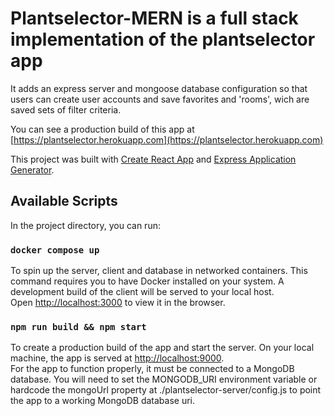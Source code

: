 # Plantselector-MERN is a full stack implementation of the plantselector app

It adds an express server and mongoose database configuration so that users can create user accounts and save favorites and 'rooms', wich are saved sets of filter criteria.

You can see a production build of this app at [https://plantselector.herokuapp.com](https://plantselector.herokuapp.com)

This project was built with [Create React App](https://github.com/facebook/create-react-app) and [Express Application Generator](http://expressjs.com/en/starter/generator.html).

## Available Scripts

In the project directory, you can run:

### `docker compose up`

To spin up the server, client and database in networked containers. This command requires you to have Docker installed on your system. A development build of the client will be served to your local host.\
Open [http://localhost:3000](http://localhost:3000) to view it in the browser.

### `npm run build && npm start`

To create a production build of the app and start the server. On your local machine, the app is served at [http://localhost:9000](http://localhost:9000).\
For the app to function properly, it must be connected to a MongoDB database. You will need to set the MONGODB_URI environment variable or hardcode the mongoUrl property at ./plantselector-server/config.js to point the app to a working MongoDB database uri.
